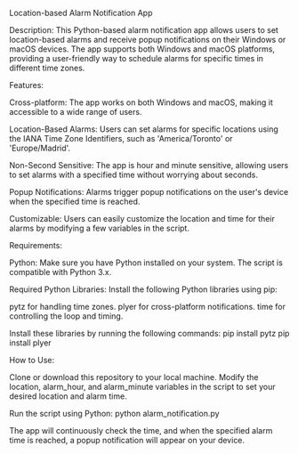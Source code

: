 Location-based Alarm Notification App

Description:
This Python-based alarm notification app allows users to set location-based alarms and receive popup notifications on their Windows or macOS devices. The app supports both Windows and macOS platforms, providing a user-friendly way to schedule alarms for specific times in different time zones.

Features:

Cross-platform: The app works on both Windows and macOS, making it accessible to a wide range of users.

Location-Based Alarms: Users can set alarms for specific locations using the IANA Time Zone Identifiers, such as 'America/Toronto' or 'Europe/Madrid'.

Non-Second Sensitive: The app is hour and minute sensitive, allowing users to set alarms with a specified time without worrying about seconds.

Popup Notifications: Alarms trigger popup notifications on the user's device when the specified time is reached.

Customizable: Users can easily customize the location and time for their alarms by modifying a few variables in the script.

Requirements:

Python: Make sure you have Python installed on your system. The script is compatible with Python 3.x.

Required Python Libraries: Install the following Python libraries using pip:

pytz for handling time zones.
plyer for cross-platform notifications.
time for controlling the loop and timing.

Install these libraries by running the following commands:
pip install pytz
pip install plyer

How to Use:

Clone or download this repository to your local machine. Modify the location, alarm_hour, and alarm_minute variables in the script to set your desired location and alarm time.

Run the script using Python:
python alarm_notification.py

The app will continuously check the time, and when the specified alarm time is reached, a popup notification will appear on your device.

